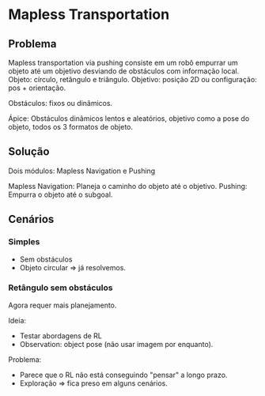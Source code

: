 # Mapless Transportation

## Problema
Mapless transportation via pushing consiste em um robô empurrar um objeto até um objetivo desviando de obstáculos com informação local.
Objeto: círculo, retângulo e triângulo.
Objetivo: posição 2D ou configuração: pos + orientação.

Obstáculos: fixos ou dinâmicos.

Ápice:
Obstáculos dinâmicos lentos e aleatórios, objetivo como a pose do objeto, todos os 3 formatos de objeto.


## Solução
Dois módulos: Mapless Navigation e Pushing

Mapless Navigation: Planeja o caminho do objeto até o objetivo.
Pushing: Empurra o objeto até o subgoal.

## Cenários

### Simples
- Sem obstáculos
- Objeto circular
=> já resolvemos.

### Retângulo sem obstáculos
Agora requer mais planejamento.

Ideia:
- Testar abordagens de RL
- Observation: object pose (não usar imagem por enquanto).

Problema:
- Parece que o RL não está conseguindo "pensar" a longo prazo.
- Exploração => fica preso em alguns cenários.